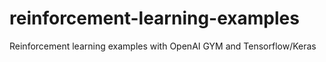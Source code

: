 # reinforcement-learning-examples
Reinforcement learning examples with OpenAI GYM and Tensorflow/Keras

